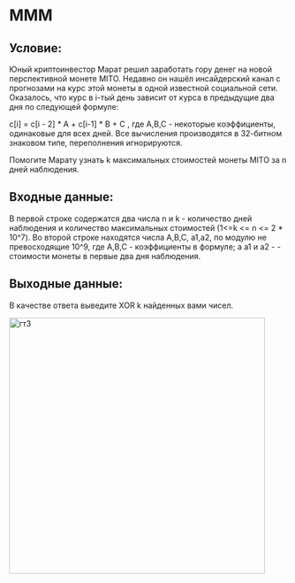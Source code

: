 # MMM
## Условие:
Юный криптоинвестор Марат решил заработать гору денег на новой перспективной монете MITO. Недавно он нашёл инсайдерский канал с прогнозами на курс этой монеты в одной известной социальной сети. Оказалось, что курс в i-тый день зависит от курса в предыдущие два дня по следующей формуле:

c[i] = c[i - 2]  * A + c[i-1] * B + C , где A,B,C - некоторые коэффициенты, одинаковые для всех дней. Все вычисления производятся в 32-битном знаковом типе, переполнения игнорируются. 

Помогите Марату узнать k максимальных стоимостей монеты MITO за n дней наблюдения.

## **Входные данные:**
В первой строке содержатся два числа n и k - количество дней наблюдения и количество максимальных стоимостей (1<=k <= n <= 2 * 10^7). Во второй строке находятся числа A,B,C, a1,a2, по модулю не превосходящие 10^9, где A,B,C - коэффициенты в формуле; 
a a1 и a2 -  - стоимости монеты в первые два дня наблюдения.

## **Выходные данные:**
В качестве ответа выведите XOR k найденных вами чисел.

<img width="463" alt="гт3" src="https://github.com/user-attachments/assets/8c93115a-4d86-47c0-b98b-42ae745afa6d" />



